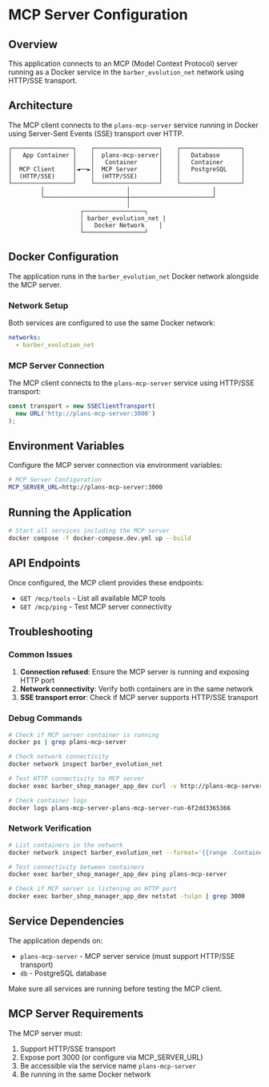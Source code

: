 # MCP Server Configuration

## Overview

This application connects to an MCP (Model Context Protocol) server running as a Docker service in the `barber_evolution_net` network using HTTP/SSE transport.

## Architecture

The MCP client connects to the `plans-mcp-server` service running in Docker using Server-Sent Events (SSE) transport over HTTP.

```
┌─────────────────┐    ┌──────────────────┐    ┌─────────────────┐
│   App Container │    │  plans-mcp-server│    │   Database      │
│                 │    │   Container      │    │   Container     │
│  MCP Client     │◄──►│  MCP Server      │    │   PostgreSQL    │
│  (HTTP/SSE)     │    │  (HTTP/SSE)      │    │                 │
└─────────────────┘    └──────────────────┘    └─────────────────┘
         │                       │                       │
         └───────────────────────┼───────────────────────┘
                                 │
                    ┌─────────────────┐
                    │ barber_evolution_net |
                    │   Docker Network    │
                    └─────────────────┘
```

## Docker Configuration

The application runs in the `barber_evolution_net` Docker network alongside the MCP server.

### Network Setup

Both services are configured to use the same Docker network:

```yaml
networks:
  - barber_evolution_net
```

### MCP Server Connection

The MCP client connects to the `plans-mcp-server` service using HTTP/SSE transport:

```typescript
const transport = new SSEClientTransport(
  new URL('http://plans-mcp-server:3000')
);
```

## Environment Variables

Configure the MCP server connection via environment variables:

```bash
# MCP Server Configuration
MCP_SERVER_URL=http://plans-mcp-server:3000
```

## Running the Application

```bash
# Start all services including the MCP server
docker compose -f docker-compose.dev.yml up --build
```

## API Endpoints

Once configured, the MCP client provides these endpoints:

- `GET /mcp/tools` - List all available MCP tools
- `GET /mcp/ping` - Test MCP server connectivity

## Troubleshooting

### Common Issues

1. **Connection refused**: Ensure the MCP server is running and exposing HTTP port
2. **Network connectivity**: Verify both containers are in the same network
3. **SSE transport error**: Check if MCP server supports HTTP/SSE transport

### Debug Commands

```bash
# Check if MCP server container is running
docker ps | grep plans-mcp-server

# Check network connectivity
docker network inspect barber_evolution_net

# Test HTTP connectivity to MCP server
docker exec barber_shop_manager_app_dev curl -v http://plans-mcp-server:3000

# Check container logs
docker logs plans-mcp-server-plans-mcp-server-run-6f2dd3365366
```

### Network Verification

```bash
# List containers in the network
docker network inspect barber_evolution_net --format='{{range .Containers}}{{.Name}} {{end}}'

# Test connectivity between containers
docker exec barber_shop_manager_app_dev ping plans-mcp-server

# Check if MCP server is listening on HTTP port
docker exec barber_shop_manager_app_dev netstat -tulpn | grep 3000
```

## Service Dependencies

The application depends on:
- `plans-mcp-server` - MCP server service (must support HTTP/SSE transport)
- `db` - PostgreSQL database

Make sure all services are running before testing the MCP client.

## MCP Server Requirements

The MCP server must:
1. Support HTTP/SSE transport
2. Expose port 3000 (or configure via MCP_SERVER_URL)
3. Be accessible via the service name `plans-mcp-server`
4. Be running in the same Docker network 